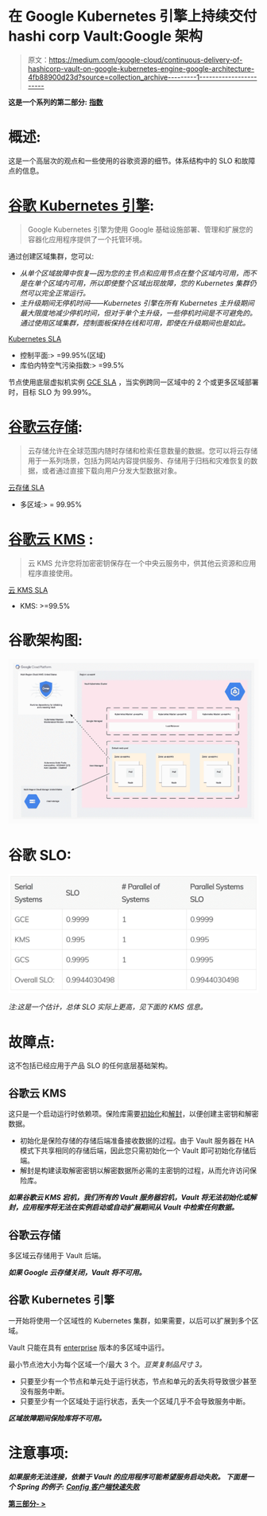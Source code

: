 # 在 Google Kubernetes 引擎上持续交付 hashi corp Vault:Google 架构

> 原文：<https://medium.com/google-cloud/continuous-delivery-of-hashicorp-vault-on-google-kubernetes-engine-google-architecture-4fb88900d23d?source=collection_archive---------1----------------------->

**这是一个系列的第二部分:** [**指数**](/@blzysh/continuous-delivery-of-hashicorp-vault-on-google-kubernetes-engine-bcbf4e75f0f6)

# 概述:

这是一个高层次的观点和一些使用的谷歌资源的细节。体系结构中的 SLO 和故障点的信息。

# [谷歌 Kubernetes 引擎](https://cloud.google.com/kubernetes-engine):

> Google Kubernetes 引擎为使用 Google 基础设施部署、管理和扩展您的容器化应用程序提供了一个托管环境。

通过创建区域集群，您可以:

*   *从单个区域故障中恢复—因为您的主节点和应用节点在整个区域内可用，而不是在单个区域内可用，所以即使整个区域出现故障，您的 Kubernetes 集群仍然可以完全正常运行。*
*   *主升级期间无停机时间——Kubernetes 引擎在所有 Kubernetes 主升级期间最大限度地减少停机时间，但对于单个主升级，一些停机时间是不可避免的。通过使用区域集群，控制面板保持在线和可用，即使在升级期间也是如此。*

[Kubernetes SLA](https://cloud.google.com/kubernetes-engine/sla)

*   控制平面:> =99.95%(区域)
*   库伯内特空气污染指数:> =99.5%

节点使用底层虚拟机实例 [GCE SLA](https://cloud.google.com/compute/sla) ，当实例跨同一区域中的 2 个或更多区域部署时，目标 SLO 为 99.99%。

# [谷歌云存储](https://cloud.google.com/storage):

> 云存储允许在全球范围内随时存储和检索任意数量的数据。您可以将云存储用于一系列场景，包括为网站内容提供服务、存储用于归档和灾难恢复的数据，或者通过直接下载向用户分发大型数据对象。

[云存储 SLA](https://cloud.google.com/storage/sla)

*   多区域:> = 99.95%

# [谷歌云 KMS](https://cloud.google.com/kms) :

> 云 KMS 允许您将加密密钥保存在一个中央云服务中，供其他云资源和应用程序直接使用。

[云 KMS SLA](https://cloud.google.com/kms/sla)

*   KMS: >=99.5%

# 谷歌架构图:

![](img/4fc65e700d41da2489ba25d7a9daf4c4.png)

# 谷歌 SLO:

![](img/bff9dbf448c7505964b016cee75d3e50.png)

*注:这是一个估计，总体 SLO 实际上更高，见下面的 KMS 信息。*

# 故障点:

这不包括已经应用于产品 SLO 的任何底层基础架构。

## 谷歌云 KMS

这只是一个启动运行时依赖项。保险库需要[初始化](https://www.vaultproject.io/docs/commands/operator/init.html)和[解封](https://www.vaultproject.io/docs/concepts/seal.html#unsealing)，以便创建主密钥和解密数据。

*   初始化是保险存储的存储后端准备接收数据的过程。由于 Vault 服务器在 HA 模式下共享相同的存储后端，因此您只需初始化一个 Vault 即可初始化存储后端。
*   解封是构建读取解密密钥以解密数据所必需的主密钥的过程，从而允许访问保险库。

***如果谷歌云 KMS 宕机，我们所有的 Vault 服务器宕机，Vault 将无法初始化或解封，应用程序将无法在实例启动或自动扩展期间从 Vault 中检索任何数据。***

## 谷歌云存储

多区域云存储用于 Vault 后端。

***如果 Google 云存储关闭，Vault 将不可用。***

## 谷歌 Kubernetes 引擎

一开始将使用一个区域性的 Kubernetes 集群，如果需要，以后可以扩展到多个区域。

Vault 只能在具有 [enterprise](https://www.hashicorp.com/go/vault-enterprise) 版本的多区域中运行。

最小节点池大小为每个区域一个/最大 3 个。*豆荚复制品尺寸 3。*

*   只要至少有一个节点和单元处于运行状态，节点和单元的丢失将导致很少甚至没有服务中断。
*   只要至少有一个区域处于运行状态，丢失一个区域几乎不会导致服务中断。

***区域故障期间保险库将不可用。***

# 注意事项:

***如果服务无法连接，依赖于 Vault 的应用程序可能希望服务启动失败。
下面是一个 Spring 的例子:*** [***Config 客户端快速失败***](http://cloud.spring.io/spring-cloud-vault/2.0.x/single/spring-cloud-vault.html#vault.config.fail-fast)

[**第三部分- >**](/@blzysh/continuous-delivery-of-hashicorp-vault-on-google-kubernetes-engine-kubernetes-architecture-c94fb5e513b1)